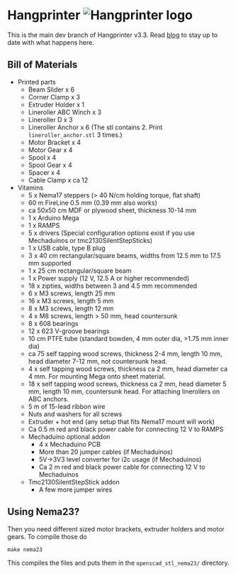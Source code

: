 Hangprinter ![Hangprinter logo](https://vitana.se/opr3d/tbear/bilder/logo_blue_50.png)
===========

This is the main dev branch of Hangprinter v3.3.
Read [blog](http://vitana.se/opr3d/tbear) to stay up to date with what happens here.

Bill of Materials
----------------

  * Printed parts
    * Beam Slider x 6
    * Corner Clamp x 3
    * Extruder Holder x 1
    * Lineroller ABC Winch x 3
    * Lineroller D x 3
    * Lineroller Anchor x 6 (The stl contains 2. Print <code>lineroller_anchor.stl</code> 3 times.)
    * Motor Bracket x 4
    * Motor Gear x 4
    * Spool x 4
    * Spool Gear x 4
    * Spacer x 4
    * Cable Clamp x ca 12
  * Vitamins
    * 5 x Nema17 steppers (> 40 N/cm holding torque, flat shaft)
    * 60 m FireLine 0.5 mm (0.39 mm also works)
    * ca 50x50 cm MDF or plywood sheet, thickness 10-14 mm
    * 1 x Arduino Mega
    * 1 x RAMPS
    * 5 x drivers (Special configuration options exist if you use Mechaduinos or tmc2130SilentStepSticks)
    * 1 x USB cable, type B plug
    * 3 x 40 cm rectangular/square beams, widths from 12.5 mm to 17.5 mm supported
    * 1 x 25 cm rectangular/square beam
    * 1 x Power supply (12 V, 12.5 A or higher recommended)
    * 18 x zipties, widths between 3 and 4.5 mm recommended
    * 6 x M3 screws, length 25 mm
    * 16 x M3 screws, length 5 mm
    * 8  x M3 screws, length 12 mm
    * 4  x M8 screws, length > 50 mm, head countersunk
    * 8  x 608 bearings
    * 12 x 623 V-groove bearings
    * 10 cm PTFE tube (standard bowden, 4 mm outer dia, >1.75 mm inner dia)
    * ca 75 self tapping wood screws, thickness 2-4 mm, length 10 mm, head diameter 7-12 mm, not countersunk head.
    * 4 x self tapping wood screws, thickness ca 2 mm, head diameter ca 4 mm. For mounting Mega onto sheet material.
    * 18 x self tapping wood screws, thickness ca 2 mm, head diameter 5 mm, length 10 mm, countersunk head. For attaching linerollers on ABC anchors.
    * 5 m of 15-lead ribbon wire
    * Nuts and washers for all screws
    * Extruder + hot end (any setup that fits Nema17 mount will work)
    * Ca 0.5 m red and black power cable for connecting 12 V to RAMPS
    * Mechaduino optional addon
      * 4 x Mechaduino PCB
      * More than 20 jumper cables (if Mechaduinos)
      * 5V->3V3 level converter for i2c usage (if Mechaduinos)
      * Ca 2 m red and black power cable for connecting 12 V to Mechaduinos
    * Tmc2130SilentStepStick addon
      * A few more jumper wires

Using Nema23?
----------------
Then you need different sized motor brackets, extruder holders and motor gears.
To compile those do
```
make nema23
```
This compiles the files and puts them in the `openscad_stl_nema23/` directory.
